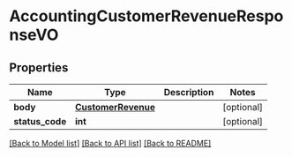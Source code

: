 # AccountingCustomerRevenueResponseVO

## Properties
Name | Type | Description | Notes
------------ | ------------- | ------------- | -------------
**body** | [**CustomerRevenue**](CustomerRevenue.md) |  | [optional] 
**status_code** | **int** |  | [optional] 

[[Back to Model list]](../README.md#documentation-for-models) [[Back to API list]](../README.md#documentation-for-api-endpoints) [[Back to README]](../README.md)


